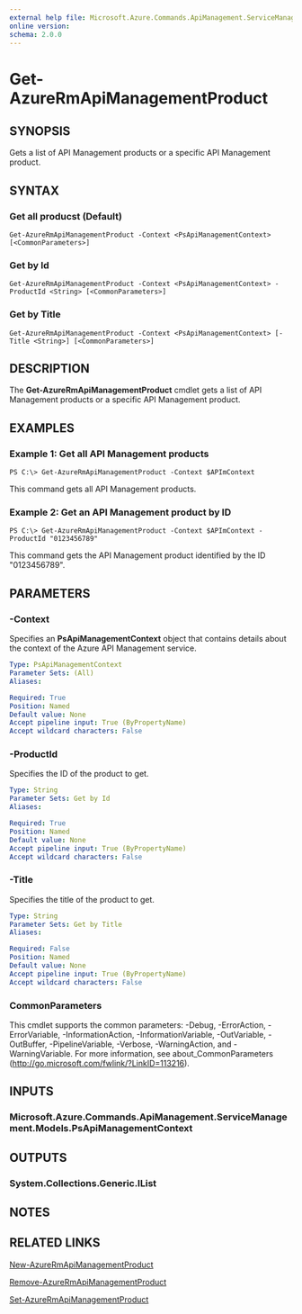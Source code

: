 ```yaml
---
external help file: Microsoft.Azure.Commands.ApiManagement.ServiceManagement.dll-Help.xml
online version:
schema: 2.0.0
---
```


# Get-AzureRmApiManagementProduct

## SYNOPSIS
Gets a list of API Management products or a specific API Management product.

## SYNTAX

### Get all producst (Default)
```
Get-AzureRmApiManagementProduct -Context <PsApiManagementContext> [<CommonParameters>]
```

### Get by Id
```
Get-AzureRmApiManagementProduct -Context <PsApiManagementContext> -ProductId <String> [<CommonParameters>]
```

### Get by Title
```
Get-AzureRmApiManagementProduct -Context <PsApiManagementContext> [-Title <String>] [<CommonParameters>]
```

## DESCRIPTION
The **Get-AzureRmApiManagementProduct** cmdlet gets a list of API Management products or a specific API Management product.

## EXAMPLES

### Example 1: Get all API Management products
```
PS C:\> Get-AzureRmApiManagementProduct -Context $APImContext
```

This command gets all API Management products.

### Example 2: Get an API Management product by ID
```
PS C:\> Get-AzureRmApiManagementProduct -Context $APImContext -ProductId "0123456789"
```

This command gets the API Management product identified by the ID "0123456789".

## PARAMETERS

### -Context
Specifies an **PsApiManagementContext** object that contains details about the context of the Azure API Management service.

```yaml
Type: PsApiManagementContext
Parameter Sets: (All)
Aliases:

Required: True
Position: Named
Default value: None
Accept pipeline input: True (ByPropertyName)
Accept wildcard characters: False
```

### -ProductId
Specifies the ID of the product to get.

```yaml
Type: String
Parameter Sets: Get by Id
Aliases:

Required: True
Position: Named
Default value: None
Accept pipeline input: True (ByPropertyName)
Accept wildcard characters: False
```

### -Title
Specifies the title of the product to get.

```yaml
Type: String
Parameter Sets: Get by Title
Aliases:

Required: False
Position: Named
Default value: None
Accept pipeline input: True (ByPropertyName)
Accept wildcard characters: False
```

### CommonParameters
This cmdlet supports the common parameters: -Debug, -ErrorAction, -ErrorVariable, -InformationAction, -InformationVariable, -OutVariable, -OutBuffer, -PipelineVariable, -Verbose, -WarningAction, and -WarningVariable. For more information, see about_CommonParameters (http://go.microsoft.com/fwlink/?LinkID=113216).

## INPUTS

### Microsoft.Azure.Commands.ApiManagement.ServiceManagement.Models.PsApiManagementContext

## OUTPUTS

### System.Collections.Generic.IList

## NOTES

## RELATED LINKS

[New-AzureRmApiManagementProduct](./New-AzureRmApiManagementProduct.md)

[Remove-AzureRmApiManagementProduct](./Remove-AzureRmApiManagementProduct.md)

[Set-AzureRmApiManagementProduct](./Set-AzureRmApiManagementProduct.md)
